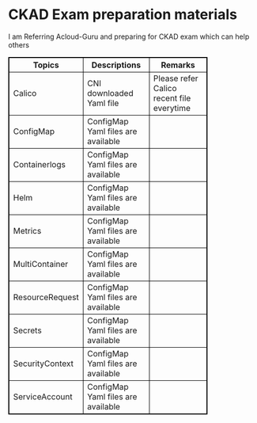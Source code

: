 



<!DOCTYPE html>
<html>
<h1>CKAD Exam preparation materials</h1>
<p>I am Referring Acloud-Guru and preparing for CKAD exam which can help others</p>
<style>
table, th, td {
  border: 1px solid black;
}

</style>
</head>
<body>


<table style="width:80%">
  <tr>
    <th>Topics</th>
    <th>Descriptions</th>
    <th>Remarks</th>
  </tr>
  <tr>
    <td>Calico</td>
    <td>CNI downloaded Yaml file</td>
    <td>Please refer Calico recent file everytime</td>
  </tr>
    <tr>
    <td>ConfigMap</td>
    <td>ConfigMap Yaml files are available</td>
    <td></td>
  </tr>
    <tr>
    <td>Containerlogs</td>
     <td>ConfigMap Yaml files are available</td>
    <td></td>
  </tr>
    <tr>
    <td>Helm</td>
        <td>ConfigMap Yaml files are available</td>
    <td></td>
  </tr>
    <tr>
    <td>Metrics</td>
        <td>ConfigMap Yaml files are available</td>
    <td></td>
  </tr>
  <tr>
    <td>MultiContainer</td>
        <td>ConfigMap Yaml files are available</td>
    <td></td>
  </tr>
    <tr>
    <td>ResourceRequest</td>
        <td>ConfigMap Yaml files are available</td>
    <td></td>
  </tr>
    <tr>
    <td>Secrets</td>
        <td>ConfigMap Yaml files are available</td>
    <td></td>
  </tr>
    <tr>
    <td>SecurityContext</td>
        <td>ConfigMap Yaml files are available</td>
    <td></td>
  </tr>
    <tr>
    <td>ServiceAccount</td>
        <td>ConfigMap Yaml files are available</td>
    <td></td>
  </tr>
</table>